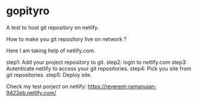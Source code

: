 # gopityro
A test to host git repository on netlify.

How to make you git repository live on network ?

Here I am taking help of netlify.com.

step1: Add your project repository to git.
step2: login to netlify.com
step3: Autenticate netlify to access your git repositories.
step4: Pick you site from git repositories.
step5: Deploy site.

Check my test porject on netlify: https://reverent-ramanujan-9422eb.netlify.com/
